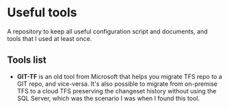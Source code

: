 # Useful tools
A repository to keep all useful configuration script and documents, and tools that I used at least once.

## Tools list
- **GIT-TF** is an old tool from Microsoft that helps you migrate TFS repo to a GIT repo, and vice-versa. It's also possible to migrate from on-premise TFS to a cloud TFS preserving the changeset history without using the SQL Server, which was the scenario I was when I found this tool.

